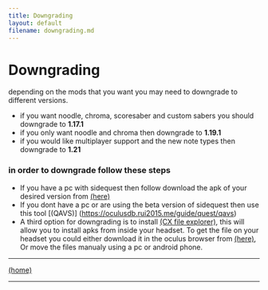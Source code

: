 ```yaml
---
title: Downgrading
layout: default
filename: downgrading.md
--- 
```




# Downgrading
depending on the mods that you want you may need to downgrade to different versions.

- if you want noodle, chroma, scoresaber and custom sabers you should downgrade to **1.17.1**
- if you only want noodle and chroma then downgrade to **1.19.1**
- if you would like multiplayer support and the new note types then downgrade to **1.21**

### in order to downgrade follow these steps 

- If you have a pc with sidequest then follow download the apk of your desired version from [(here)](https://oculusdb.rui2015.me/guide/quest/pc)
- If you dont have a pc or are using the beta version of sidequest then use this tool [(QAVS)] (https://oculusdb.rui2015.me/guide/quest/qavs)
- A third option for downgrading is to install <a href="assets/Cx File Explorer.com.apk" download>(CX file explorer)</a>, this will allow you to install apks from inside your headset. To get the file on your headset you could either download it in the oculus browser from [(here)](https://oculusdb.rui2015.me/guide/quest/pc), Or move the files manualy using a pc or android phone.

****
[(home)](home.md)
****